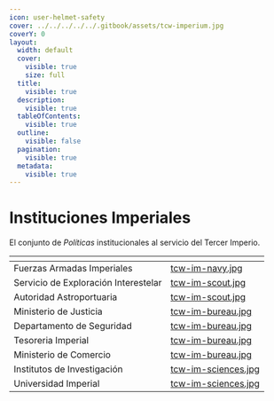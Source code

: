 ```yaml
---
icon: user-helmet-safety
cover: ../../../../../.gitbook/assets/tcw-imperium.jpg
coverY: 0
layout:
  width: default
  cover:
    visible: true
    size: full
  title:
    visible: true
  description:
    visible: true
  tableOfContents:
    visible: true
  outline:
    visible: false
  pagination:
    visible: true
  metadata:
    visible: true
---
```


# Instituciones Imperiales

El conjunto de _Políticas_ institucionales al servicio del Tercer Imperio.

<table data-view="cards"><thead><tr><th></th><th data-hidden data-card-cover data-type="files"></th></tr></thead><tbody><tr><td>Fuerzas Armadas Imperiales</td><td><a href="../../../../../.gitbook/assets/tcw-im-navy.jpg">tcw-im-navy.jpg</a></td></tr><tr><td>Servicio de Exploración Interestelar</td><td><a href="../../../../../.gitbook/assets/tcw-im-scout.jpg">tcw-im-scout.jpg</a></td></tr><tr><td>Autoridad Astroportuaria</td><td><a href="../../../../../.gitbook/assets/tcw-im-scout.jpg">tcw-im-scout.jpg</a></td></tr><tr><td>Ministerio de Justicia</td><td><a href="../../../../../.gitbook/assets/tcw-im-bureau.jpg">tcw-im-bureau.jpg</a></td></tr><tr><td>Departamento de Seguridad</td><td><a href="../../../../../.gitbook/assets/tcw-im-bureau.jpg">tcw-im-bureau.jpg</a></td></tr><tr><td>Tesoreria Imperial</td><td><a href="../../../../../.gitbook/assets/tcw-im-bureau.jpg">tcw-im-bureau.jpg</a></td></tr><tr><td>Ministerio de Comercio</td><td><a href="../../../../../.gitbook/assets/tcw-im-bureau.jpg">tcw-im-bureau.jpg</a></td></tr><tr><td>Institutos de Investigación</td><td><a href="../../../../../.gitbook/assets/tcw-im-sciences.jpg">tcw-im-sciences.jpg</a></td></tr><tr><td>Universidad Imperial</td><td><a href="../../../../../.gitbook/assets/tcw-im-sciences.jpg">tcw-im-sciences.jpg</a></td></tr></tbody></table>
